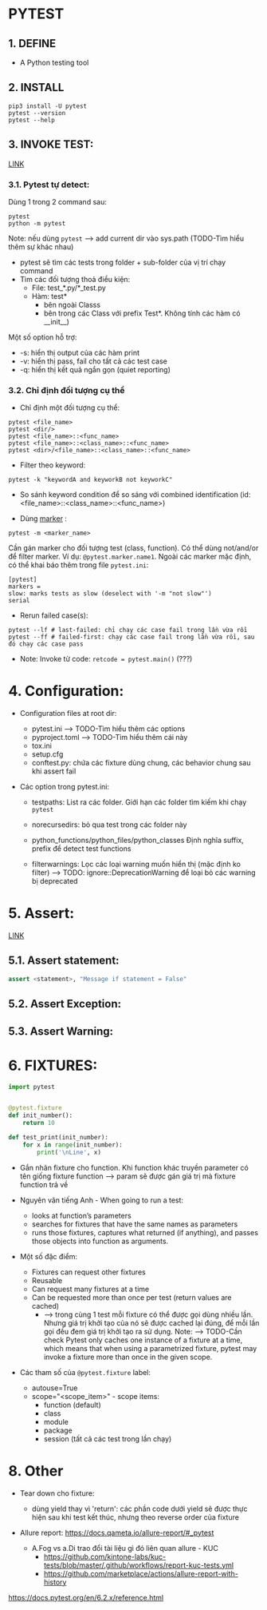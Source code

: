 # PYTEST

## 1. DEFINE
- A Python testing tool

## 2. INSTALL
```commandline
pip3 install -U pytest
pytest --version
pytest --help
```

## 3. INVOKE TEST:
[LINK](https://docs.pytest.org/en/7.1.x/how-to/usage.html#invoke-python)

### 3.1. Pytest tự detect:
Dùng 1 trong 2 command sau:
```commandline
pytest 
python -m pytest
```
Note: nếu dùng `pytest` --> add current dir vào sys.path (TODO-Tìm hiểu thêm sự khác nhau)
- pytest sẽ tìm các tests trong folder + sub-folder của vị trí chạy command
- Tìm các đối tượng thoả điều kiện: 
  - File: test_\*.py/\*_test.py
  - Hàm: test*
    - bên ngoài Classs
    - bên trong các Class với prefix Test*. Không tính các hàm có \_\_init__)

Một số option hỗ trợ:
- -s: hiển thị output của các hàm print
- -v: hiển thị pass, fail cho tất cả các test case
- -q: hiển thị kết quả ngắn gọn (quiet reporting)

### 3.2. Chỉ định đối tượng cụ thể
- Chỉ định một đối tượng cụ thể:
```commandline
pytest <file_name>
pytest <dir/>
pytest <file_name>::<func_name>
pytest <file_name>::<class_name>::<func_name>
pytest <dir>/<file_name>::<class_name>::<func_name>
```
- Filter theo keyword:
```commandline
pytest -k "keywordA and keyworkB not keyworkC"
```
- So sánh keyword condition để so sáng với combined identification (id: <file_name>::<class_name>::<func_name>)

- Dùng [marker](https://docs.pytest.org/en/7.1.x/example/markers.html) :
```commandline
pytest -m <marker_name>
```
Cần gán marker cho đối tượng test (class, function). Có thể dùng not/and/or để filter marker. Ví dụ: `@pytest.marker.name1`. Ngoài các marker mặc định, có thể khai báo thêm trong file `pytest.ini`:
```doctest
[pytest]
markers =
slow: marks tests as slow (deselect with '-m "not slow"')
serial
```

- Rerun failed case(s):
```commandline
pytest --lf # last-failed: chỉ chạy các case fail trong lần vừa rồi
pytest --ff # failed-first: chạy các case fail trong lần vừa rồi, sau đó chạy các case pass
```

- Note: Invoke từ code: `retcode = pytest.main()` (???)


# 4. Configuration:
- Configuration files at root dir:
  - pytest.ini --> TODO-Tìm hiểu thêm các options
  - pyproject.toml --> TODO-Tìm hiểu thêm cái này
  - tox.ini
  - setup.cfg
  - conftest.py: chứa các fixture dùng chung, các behavior chung sau khi assert fail
  
- Các option trong pytest.ini:
  - testpaths:
    List ra các folder. Giới hạn các folder tìm kiếm khi chạy `pytest`
  
  - norecursedirs: bỏ qua test trong các folder này
  
  - python_functions/python_files/python_classes
    Định nghĩa suffix, prefix để detect test functions
  
  - filterwarnings:
    Lọc các loại warning muốn hiển thị (mặc định ko filter)
    --> TODO: ignore::DeprecationWarning để loại bỏ các warning bị deprecated

# 5. Assert:
  [LINK](https://docs.pytest.org/en/7.1.x/how-to/assert.html#assert)

## 5.1. Assert statement:
```python
assert <statement>, "Message if statement = False"
```

## 5.2. Assert Exception:
## 5.3. Assert Warning:


# 6. FIXTURES:
```python
import pytest


@pytest.fixture
def init_number():
    return 10

def test_print(init_number):
    for x in range(init_number):
        print('\nLine', x)
```
- Gắn nhãn fixture cho function. Khi function khác truyền parameter có tên giống fixture function --> param sẽ được gán giá trị mà fixture function trả về
- Nguyên văn tiếng Anh - When going to run a test: 
    + looks at function’s parameters
    + searches for fixtures that have the same names as parameters
    + runs those fixtures, captures what returned (if anything), and passes those objects into function as arguments.

- Một số đặc điểm:
  - Fixtures can request other fixtures 
  - Reusable 
  - Can request many fixtures at a time 
  - Can be requested more than once per test (return values are cached)
    - --> trong cùng 1 test mỗi fixture có thể được gọi dùng nhiều lần. Nhưng giá trị khởi tạo của nó sẽ được cached lại đúng, để mỗi lần gọi đều đem giá trị khởi tạo ra sử dụng.
    Note: --> TODO-Cần check 
          Pytest only caches one instance of a fixture at a time, which means that when using a parametrized fixture, pytest may invoke a fixture more than once in the given scope.

- Các tham số của `@pytest.fixture` label:
  - autouse=True
  - scope="<scope_item>" - scope items:
    - function (default)
    - class
    - module
    - package
    - session (tất cả các test trong lần chạy)


# 8. Other
- Tear down cho fixture:
  + dùng yield thay vì 'return': các phần code dưới yield sẽ được thực hiện sau khi test kết thúc, nhưng theo reverse order của fixture

- Allure report: https://docs.qameta.io/allure-report/#_pytest
  - A.Fog vs a.Di trao đổi tài liệu gì đó liên quan allure - KUC
    - https://github.com/kintone-labs/kuc-tests/blob/master/.github/workflows/report-kuc-tests.yml
    - https://github.com/marketplace/actions/allure-report-with-history




https://docs.pytest.org/en/6.2.x/reference.html